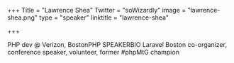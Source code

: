 +++
Title = "Lawrence Shea"
Twitter = "soWizardly"
image = "lawrence-shea.png"
type = "speaker"
linktitle = "lawrence-shea"

+++

PHP dev @ Verizon, BostonPHP SPEAKERBIO Laravel Boston co-organizer, conference speaker, volunteer, former #phpMtG champion
